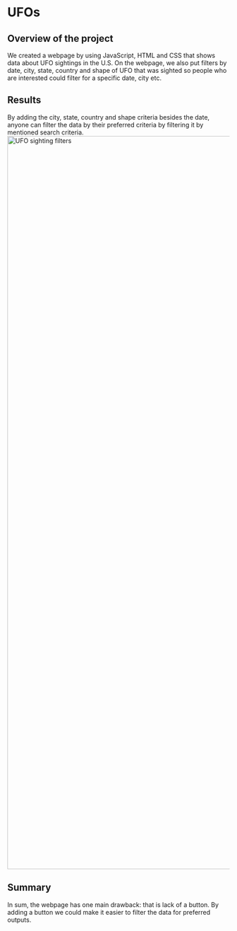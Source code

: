 # UFOs

## Overview of the project

  We created a webpage by using JavaScript, HTML and CSS that shows data about UFO sightings in the U.S. On the webpage, we also put filters by date, city, state, country and shape of UFO that was sighted so people who are interested could filter for a specific date, city etc. 

 ## Results

  By adding the city, state, country and shape criteria besides the date, anyone can filter the data by their preferred criteria by filtering it by mentioned search criteria. 
<img width="1658" alt="UFO sighting filters" src="https://user-images.githubusercontent.com/96811934/167306796-09531386-3c70-44ad-b27a-fe5733b06b1d.png">


## Summary

In sum, the webpage has one main drawback: that is lack of a button. By adding a button we could make it easier to filter the data for preferred outputs. 
